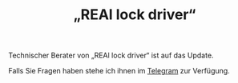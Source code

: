 ﻿---
layout: post-ea

group: Technischer Berater
title: „REAl lock driver“
meta: REAl lock driver
logo: real_lock_driver.svg
order: 4

category: ea

og: img/og-real-lock_driver.jpg

lang: de
ref: real_lock_driver
---

Technischer Berater von „REAl lock driver“ ist auf das Update.

Falls Sie Fragen haben stehe ich ihnen im <a href="https://t.me/chutkoy" target="_blank">Telegram</a> zur Verfügung.
